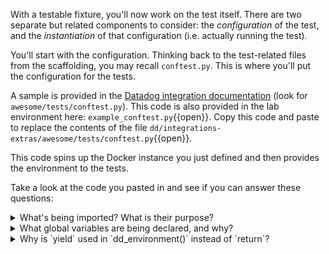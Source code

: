 With a testable fixture, you'll now work on the test itself. There are two separate but related components to consider: the _configuration_ of the test, and the _instantiation_ of that configuration (i.e. actually running the test).

You'll start with the configuration. Thinking back to the test-related files from the scaffolding, you may recall `conftest.py`. This is where you'll put the configuration for the tests.

A sample is provided in the [Datadog integration documentation](https://docs.datadoghq.com/developers/integrations/new_check_howto/#building-an-integration-test) (look for `awesome/tests/conftest.py`). This code is also provided in the lab environment here: `example_conftest.py`{{open}}. Copy this code and paste to replace the contents of the file `dd/integrations-extras/awesome/tests/conftest.py`{{open}}.

This code spins up the Docker instance you just defined and then provides the environment to the tests.

Take a look at the code you pasted in and see if you can answer these questions:
<details>
  <summary>What's being imported? What is their purpose?</summary>
  
  - `os` allows you to access the docker file on this machine. `pytest` was also imported for the unit test - this is the test framework.
  
</details>
<details>
  <summary>What global variables are being declared, and why?</summary>
  
  - `URL`, `SEARCH_STRING`, and `INSTANCE`. These allow you to use the same `INSTANCE` for testing.
  
</details>
<details>
  <summary>Why is `yield` used in `dd_environment()` instead of `return`?</summary>
  
  - `yield` maintains the local state so that if `dd_environment()` is called more than once, you won't be spinning up a new environment each time.
  
</details>
